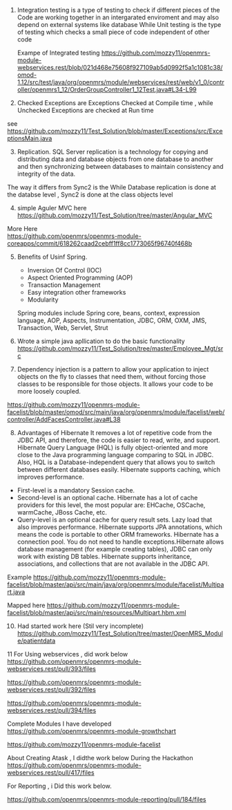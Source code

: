 1. Integration testing is a type of testing to check if different pieces of the Code are working together in an intergarated enviroment and may also depend on external systems like database
   While Unit testing is the type of testing which checks a small piece of code independent of other code

   Exampe of Integrated testing 
  https://github.com/mozzy11/openmrs-module-webservices.rest/blob/021d468e75608f927109ab5d0992f5a1c1081c38/omod-1.12/src/test/java/org/openmrs/module/webservices/rest/web/v1_0/controller/openmrs1_12/OrderGroupController1_12Test.java#L34-L99


  2. Checked Exceptions are Exceptions Checked at Compile time , while Unchecked Exceptions are checked at Run time

  see  https://github.com/mozzy11/Test_Solution/blob/master/Exceptions/src/ExceptionsMain.java

  3. Replication. SQL Server replication is a technology for copying and distributing data and database objects from one database to another and then synchronizing between databases to maintain consistency and integrity of the data. 

  The way it differs from Sync2 is the While Database replication is done at the databse level , Sync2 is done at the class objects level 

  4. simple Aguler MVC  here https://github.com/mozzy11/Test_Solution/tree/master/Angular_MVC

  More Here  
  https://github.com/openmrs/openmrs-module-coreapps/commit/618262caad2cebff1ff8cc1773065f96740f468b

  5. Benefits of Usinf Spring.
        *  Inversion Of Control (IOC)
        *    Aspect Oriented Programming (AOP)
        * Transaction Management
        *  Easy integration other frameworks
        *  Modularity

        Spring modules include Spring core, beans, context, expression language, AOP, Aspects, Instrumentation, JDBC, ORM, OXM, JMS, Transaction, Web, Servlet, Strut

6. Wrote a simple java apllication to do the basic functionality
   https://github.com/mozzy11/Test_Solution/tree/master/Employee_Mgt/src


7. Dependency injection is a pattern to allow your application to inject objects on the fly to classes that need them, without forcing those classes to be responsible for those objects. It allows your code to be more loosely coupled. 

https://github.com/mozzy11/openmrs-module-facelist/blob/master/omod/src/main/java/org/openmrs/module/facelist/web/controller/AddFacesController.java#L38


8.  Advantages of Hibernate 
It removes a lot of repetitive code from the JDBC API, and therefore, the code is easier to read, write, and support.
Hibernate Query Language (HQL) is fully object-oriented and more close to the Java programming language comparing to SQL in JDBC. Also, HQL is a Database-independent query that allows you to switch between different databases easily.
Hibernate supports caching, which improves performance.
- First-level is a mandatory Session cache.
- Second-level is an optional cache. Hibernate has a lot of cache providers for this level, the most popular are: EHCache, OSCache, warmCache, JBoss Cache, etc.
- Query-level is an optional cache for query result sets.
Lazy load that also improves performance.
Hibernate supports JPA annotations, which means the code is portable to other ORM frameworks.
Hibernate has a connection pool.
You do not need to handle exceptions.Hibernate allows database management (for example creating tables), JDBC can only work with existing DB tables.
Hibernate supports inheritance, associations, and collections that are not available in the JDBC API.

Example 
https://github.com/mozzy11/openmrs-module-facelist/blob/master/api/src/main/java/org/openmrs/module/facelist/Multipart.java

Mapped here
https://github.com/mozzy11/openmrs-module-facelist/blob/master/api/src/main/resources/Multipart.hbm.xml


10. Had started work here (Stil very incomplete)
https://github.com/mozzy11/Test_Solution/tree/master/OpenMRS_Module/patientdata

11   For Using webservices , did work below
https://github.com/openmrs/openmrs-module-webservices.rest/pull/393/files

https://github.com/openmrs/openmrs-module-webservices.rest/pull/392/files

https://github.com/openmrs/openmrs-module-webservices.rest/pull/394/files 


 Complete Modules I have developed   
https://github.com/openmrs/openmrs-module-growthchart  

https://github.com/mozzy11/openmrs-module-facelist


About Creating Atask , I didthe work below During the Hackathon 
https://github.com/openmrs/openmrs-module-webservices.rest/pull/417/files


For Reporting , i Did this work below.

https://github.com/openmrs/openmrs-module-reporting/pull/184/files